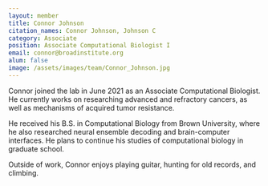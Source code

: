 ```yaml
---
layout: member
title: Connor Johnson
citation_names: Connor Johnson, Johnson C
category: Associate
position: Associate Computational Biologist I
email: connor@broadinstitute.org
alum: false
image: /assets/images/team/Connor_Johnson.jpg
---
```


Connor joined the lab in June 2021 as an Associate Computational Biologist. He currently works on researching advanced and refractory cancers, as well as mechanisms of acquired tumor resistance.

He received his B.S. in Computational Biology from Brown University, where he also researched neural ensemble decoding and brain-computer interfaces. He plans to continue his studies of computational biology in graduate school. 

Outside of work, Connor enjoys playing guitar, hunting for old records, and climbing.

 